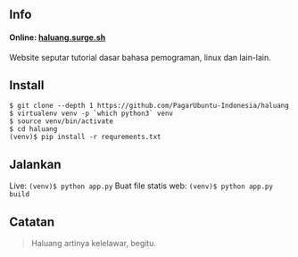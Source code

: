 ## Info

#### Online: [haluang.surge.sh](https://haluang.surge.sh/)

Website seputar tutorial dasar bahasa pemograman, linux dan lain-lain.

## Install

```
$ git clone --depth 1 https://github.com/PagarUbuntu-Indonesia/haluang
$ virtualenv venv -p `which python3` venv
$ source venv/bin/activate
$ cd haluang
(venv)$ pip install -r requrements.txt
```

## Jalankan

Live: `(venv)$ python app.py`
Buat file statis web: `(venv)$ python app.py build`

## Catatan

> Haluang artinya kelelawar, begitu.

